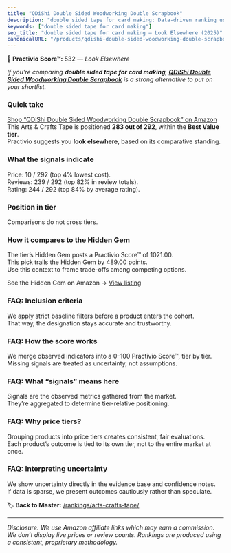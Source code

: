 ```yaml
---
title: "QDiShi Double Sided Woodworking Double Scrapbook"
description: "double sided tape for card making: Data-driven ranking using the Practivio Score™. Positioned by quality, value, demand, findability, momentum."
keywords: ["double sided tape for card making"]
seo_title: "double sided tape for card making — Look Elsewhere (2025)"
canonicalURL: "/products/qdishi-double-sided-woodworking-double-scrapbook-B0CBNB2PNR/"
---
```


**🚫 Practivio Score™:** 532 — _Look Elsewhere_


*If you're comparing **double sided tape for card making**, **[QDiShi Double Sided Woodworking Double Scrapbook](https://www.amazon.com/dp/B0CBNB2PNR?tag=practivio-20)** is a strong alternative to put on your shortlist.*
### Quick take
[Shop “QDiShi Double Sided Woodworking Double Scrapbook” on Amazon](https://www.amazon.com/dp/B0CBNB2PNR?tag=practivio-20)
This Arts & Crafts Tape is positioned **283 out of 292**, within the **Best Value tier**.  
Practivio suggests you **look elsewhere**, based on its comparative standing.

### What the signals indicate
Price: 10 / 292 (top 4% lowest cost).  
Reviews: 239 / 292 (top 82% in review totals).  
Rating: 244 / 292 (top 84% by average rating).  

### Position in tier
Comparisons do not cross tiers.

### How it compares to the Hidden Gem
The tier’s Hidden Gem posts a Practivio Score™ of 1021.00.  
This pick trails the Hidden Gem by 489.00 points.  
Use this context to frame trade-offs among competing options.  

See the Hidden Gem on Amazon → [View listing](https://www.amazon.com/dp/B0035LXTYU?tag=practivio-20)

### FAQ: Inclusion criteria
We apply strict baseline filters before a product enters the cohort.  
That way, the designation stays accurate and trustworthy.

### FAQ: How the score works
We merge observed indicators into a 0–100 Practivio Score™, tier by tier.  
Missing signals are treated as uncertainty, not assumptions.

### FAQ: What “signals” means here
Signals are the observed metrics gathered from the market.  
They’re aggregated to determine tier-relative positioning.

### FAQ: Why price tiers?
Grouping products into price tiers creates consistent, fair evaluations.  
Each product’s outcome is tied to its own tier, not to the entire market at once.

### FAQ: Interpreting uncertainty
We show uncertainty directly in the evidence base and confidence notes.  
If data is sparse, we present outcomes cautiously rather than speculate.


🏷️ **Back to Master:** [/rankings/arts-crafts-tape/](/rankings/arts-crafts-tape/)

---
_Disclosure: We use Amazon affiliate links which may earn a commission. We don’t display live prices or review counts. Rankings are produced using a consistent, proprietary methodology._
